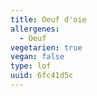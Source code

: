 ```yaml
---
title: Oeuf d'oie
allergenes:
  - Oeuf
vegetarien: true
vegan: false
type: lof
uuid: 6fc41d5c
---
```


